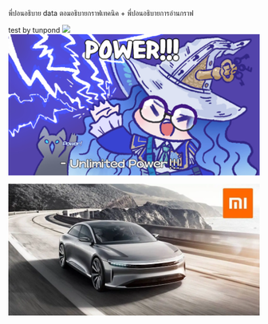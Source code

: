 พี่ปอนอธิบาย data
ตอมอธิบายกราฟเทคนิค + พี่ปอนอธิบายการอ่านกราฟ



test by tunpond
![](https://www.shutterstock.com/image-photo/red-apple-isolated-on-white-260nw-1727544364.jpg)
![](Keraunos.jpg)

![](xiaomi-new-ev-factory-beijing.webp)
